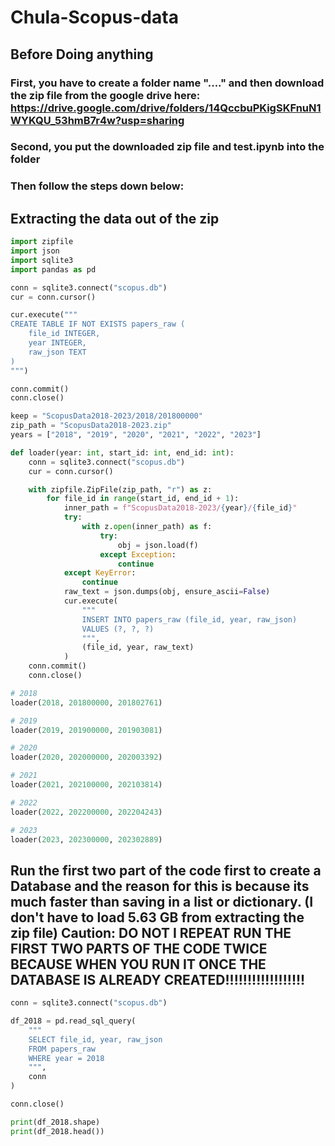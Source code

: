 # Chula-Scopus-data

## Before Doing anything
### First, you have to create a folder name "...." and then download the zip file from the google drive here: https://drive.google.com/drive/folders/14QccbuPKigSKFnuN1WYKQU_53hmB7r4w?usp=sharing

### Second, you put the downloaded zip file and test.ipynb into the folder

### Then follow the steps down below:

## Extracting the data out of the zip
```python 
import zipfile
import json
import sqlite3
import pandas as pd

conn = sqlite3.connect("scopus.db")
cur = conn.cursor()

cur.execute("""
CREATE TABLE IF NOT EXISTS papers_raw (
    file_id INTEGER,
    year INTEGER,
    raw_json TEXT
)
""")

conn.commit()
conn.close()

keep = "ScopusData2018-2023/2018/201800000"
zip_path = "ScopusData2018-2023.zip"
years = ["2018", "2019", "2020", "2021", "2022", "2023"]

def loader(year: int, start_id: int, end_id: int):
    conn = sqlite3.connect("scopus.db")
    cur = conn.cursor()

    with zipfile.ZipFile(zip_path, "r") as z:
        for file_id in range(start_id, end_id + 1):
            inner_path = f"ScopusData2018-2023/{year}/{file_id}"
            try:
                with z.open(inner_path) as f:
                    try:
                        obj = json.load(f)
                    except Exception:
                        continue
            except KeyError:
                continue
            raw_text = json.dumps(obj, ensure_ascii=False)
            cur.execute(
                """
                INSERT INTO papers_raw (file_id, year, raw_json)
                VALUES (?, ?, ?)
                """,
                (file_id, year, raw_text)
            )
    conn.commit()
    conn.close()
```


```python 
# 2018
loader(2018, 201800000, 201802761)

# 2019
loader(2019, 201900000, 201903081)

# 2020
loader(2020, 202000000, 202003392)

# 2021
loader(2021, 202100000, 202103814)

# 2022
loader(2022, 202200000, 202204243)

# 2023
loader(2023, 202300000, 202302889)
```

## Run the first two part of the code first to create a Database and the reason for this is because its much faster than saving in a list or dictionary. (I don't have to load 5.63 GB from extracting the zip file) Caution: DO NOT I REPEAT RUN THE FIRST TWO PARTS OF THE CODE TWICE BECAUSE WHEN YOU RUN IT ONCE THE DATABASE IS ALREADY CREATED!!!!!!!!!!!!!!!!!!

```python 
conn = sqlite3.connect("scopus.db")

df_2018 = pd.read_sql_query(
    """
    SELECT file_id, year, raw_json
    FROM papers_raw
    WHERE year = 2018
    """,
    conn
)

conn.close()

print(df_2018.shape)
print(df_2018.head())
```

